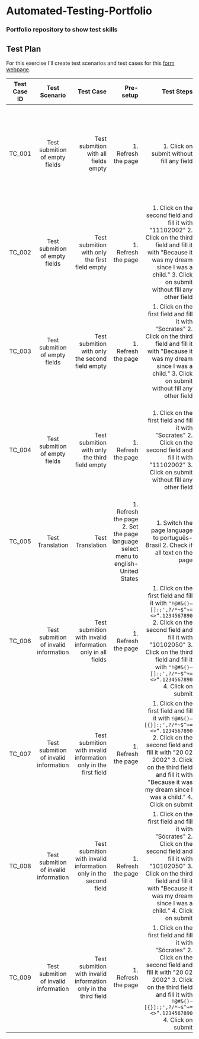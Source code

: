 # Automated-Testing-Portfolio
### Portfolio repository to show test skills

## Test Plan

For this exercise I'll create test scenarios and test cases for this [form webpage](https://bit.ly/formwebpage).

| Test Case ID  | Test Scenario | Test Case | Pre-setup |Test Steps|Expected Results|
| ------------- |:-------------:| -----:| -----:|-----:| -----:|
| TC_001|Test submition of empty fields|Test submition with all fields empty|1. Refresh the page|1. Click on submit without fill any field|Shows "This field is required." in red bellow all the fields that weren't filled and also do not submit the form.|
| TC_002|Test submition of empty fields|Test submition with only the first field empty|1. Refresh the page|1. Click on the second field and fill it with "11102002" 2. Click on the third field and fill it with "Because it was my dream since I was a child." 3. Click on submit without fill any other field|Shows "This field is required." in red bellow all the fields that weren't filled and also do not submit the form.|
| TC_003|Test submition of empty fields|Test submition with only the second field empty|1. Refresh the page|1. Click on the first field and fill it with "Socrates" 2. Click on the third field and fill it with "Because it was my dream since I was a child." 3. Click on submit without fill any other field|Shows "This field is required." in red bellow all the fields that weren't filled and also do not submit the form.
| TC_004|Test submition of empty fields|Test submition with only the third field empty|1. Refresh the page|1. Click on the first field and fill it with "Socrates" 2. Click on the second field and fill it with "11102002" 3. Click on submit without fill any other field|Shows "This field is required." in red bellow all the fields that weren't filled and also do not submit the form.
| TC_005|Test Translation|Test Translation|1. Refresh the page 2. Set the page language select menu to english-United States|1. Switch the page language to português-Brasil 2. Check if all text on the page|All text on the page is properly translated.
| TC_006|Test submition of invalid information|Test submition with invalid information only in all fields|1. Refresh the page|1. Click on the first field and fill it with `"!@#&()–[]:;',?/*~$^+=<>“.1234567890` 2. Click on the second field and fill it with "10102050"  3. Click on the third field and fill it with `"!@#&()–[]:;',?/*~$^+=<>“.1234567890` 4. Click on submit|Shows "This information is invalid." in red bellow all the fields and also do not submit the form.
| TC_007|Test submition of invalid information|Test submition with invalid information only in the first field|1. Refresh the page|1. Click on the first field and fill it with `!@#&()–[{}]:;',?/*~$^+=<>“.1234567890` 2. Click on the second field and fill it with "20 02 2002" 3. Click on the third field and fill it with "Because it was my dream since I was a child." 4. Click on submit|Shows "This information is invalid." in red only bellow the first field and also do not submit the form.
| TC_008|Test submition of invalid information|Test submition with invalid information only in the second field|1. Refresh the page|1. Click on the first field and fill it with "Sócrates" 2. Click on the second field and fill it with "10102050" 3. Click on the third field and fill it with "Because it was my dream since I was a child." 4. Click on submit|Shows "This information is invalid." in red only bellow the second field and also do not submit the form.
| TC_009|Test submition of invalid information|Test submition with invalid information only in the third field|1. Refresh the page|1. Click on the first field and fill it with "Sócrates" 2. Click on the second field and fill it with "20 02 2002" 3. Click on the third field and fill it with `!@#&()–[{}]:;',?/*~$^+=<>“.1234567890` 4. Click on submit|Shows "This information is invalid." in red only bellow the third field and also do not submit the form.